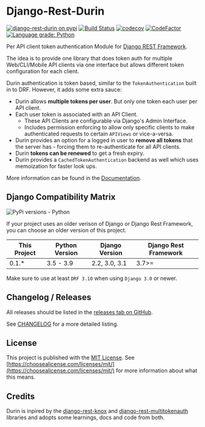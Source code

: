 # Django-Rest-Durin

[![django-rest-durin on pypi](https://img.shields.io/pypi/v/django-rest-durin)](https://pypi.org/project/django-rest-durin/)
[![Build Status](https://travis-ci.com/Eshaan7/django-rest-durin.svg?branch=main)](https://travis-ci.com/Eshaan7/django-rest-durin)
[![codecov](https://codecov.io/gh/Eshaan7/django-rest-durin/branch/main/graph/badge.svg?token=S9KEI0PU05)](https://codecov.io/gh/Eshaan7/django-rest-durin/)
[![CodeFactor](https://www.codefactor.io/repository/github/eshaan7/django-rest-durin/badge)](https://www.codefactor.io/repository/github/eshaan7/django-rest-durin)
<a href="https://lgtm.com/projects/g/Eshaan7/django-rest-durin/context:python">
  <img alt="Language grade: Python" src="https://img.shields.io/lgtm/grade/python/g/Eshaan7/django-rest-durin.svg?logo=lgtm&logoWidth=18"/>
</a>

Per API client token authentication Module for [Django REST Framework](http://www.django-rest-framework.org/).

The idea is to provide one library that does token auth for multiple Web/CLI/Mobile API clients via one interface but allows different token configuration for each client.

Durin authentication is token based, similar to the `TokenAuthentication`
built in to DRF. However, it adds some extra sauce:

- Durin allows **multiple tokens per user**. But only one token each user per API client.
- Each user token is associated with an API Client. 
   - These API Clients are configurable via Django's Admin Interface. 
   - Includes permission enforcing to allow only specific clients to make authenticated requests to certain `APIViews` or vice-a-versa.
- Durin provides an option for a logged in user to **remove all tokens** that the server has - forcing them to re-authenticate for all API clients.
- Durin **tokens can be renewed** to get a fresh expiry.
- Durin provides a `CachedTokenAuthentication` backend as well which uses memoization for faster look ups.

More information can be found in the [Documentation](https://django-rest-durin.readthedocs.io/en/latest/installation.html).

## Django Compatibility Matrix

![PyPi versions - Python](https://img.shields.io/pypi/pyversions/django-rest-durin)

If your project uses an older verison of Django or Django Rest Framework, you can choose an older version of this project.

| This Project | Python Version | Django Version | Django Rest Framework |
|--------------|----------------|----------------|-----------------------|
| 0.1.*        | 3.5 - 3.9      | 2.2, 3.0, 3.1  | 3.7>=                 |

Make sure to use at least `DRF 3.10` when using `Django 3.0` or newer.

## Changelog / Releases

All releases should be listed in the [releases tab on GitHub](https://github.com/Eshaan7/django-rest-durin/releases).

See [CHANGELOG](https://django-rest-durin.readthedocs.io/en/latest/changelog.html) for a more detailed listing.

## License

This project is published with the [MIT License](LICENSE). See [https://choosealicense.com/licenses/mit/](https://choosealicense.com/licenses/mit/) for more information about what this means.

## Credits

Durin is inpired by the [django-rest-knox](https://github.com/James1345/django-rest-knox) and [django-rest-multitokenauth](https://github.com/anexia-it/django-rest-multitokenauth) libraries and adopts some learnings, docs and code from both.
